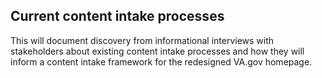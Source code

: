 ## Current content intake processes
This will document discovery from informational interviews with stakeholders about existing content intake processes and how they will inform a content intake framework for the redesigned VA.gov homepage. 
